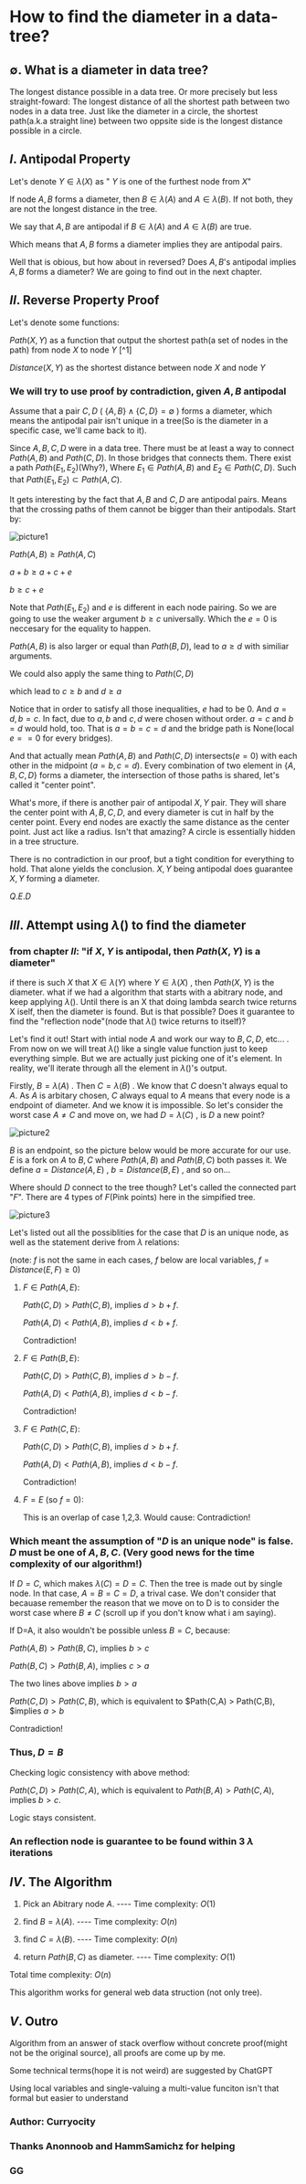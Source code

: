 # How to find the diameter in a data-tree?

## $\emptyset .$ What is a diameter in data tree?

The longest distance possible in a data tree.
Or more precisely but less straight-foward: The longest distance of all the shortest path between two nodes in a data tree.
Just like the diameter in a circle, the shortest path(a.k.a straight line) between two oppsite side is the longest distance possible in a circle.

## $I.$ Antipodal Property

Let's denote $Y\in\lambda(X)$ as " $Y$ is one of the furthest node from $X$"

If node $A,B$ forms a diameter, then $B\in\lambda(A)$ and $A\in\lambda(B)$. If not both, they are not the longest distance in the tree.

We say that $A,B$ are antipodal if $B\in\lambda(A)$ and $A\in\lambda(B)$ are true.

Which means that $A,B$ forms a diameter implies they are antipodal pairs.

Well that is obious, but how about in reversed? Does $A,B$'s antipodal implies
$A,B$ forms a diameter? We are going to find out in the next chapter.

## $II.$ Reverse Property Proof

Let's denote some functions:

$Path(X,Y)$ as a function that output the shortest path(a set of nodes in the path)
 from node $X$ to node $Y$ [^1]

$Distance(X,Y)$ as the shortest distance between node $X$ and node $Y$

### We will try to use proof by contradiction, given $A,B$ antipodal

 Assume that a pair $C,D$ ( $\{A,B\}\land\{C,D\}=\emptyset$ ) forms a diameter,
  which means the antipodal pair isn't unique in a tree(So is the diameter in a specific case, we'll came back to it).

Since $A,B,C,D$ were in a data tree. There must be at least a way to connect
 $Path(A,B$) and $Path(C,D)$. In those bridges that connects them.
There exist a path $Path(E_1,E_2)$(Why?), Where $E_1\in Path(A,B)$ and $E_2\in Path(C,D)$.
 Such that $Path(E_1,E_2)\subset Path(A,C)$.

 It gets interesting by the fact that $A,B$ and $C,D$ are antipodal pairs. Means that
  the crossing paths of them cannot be bigger than their antipodals. Start by:

![picture1](/CurryDoc/image/Antipodal%20node%20proof_resize.png)

 $Path(A,B)\ge Path(A,C)$

 $a+b\ge a+c+e$

 $b\ge c+e$

 Note that $Path(E_1,E_2)$ and $e$ is different in each node pairing. So we are going to use the weaker argument $b\ge c$ universally. Which the $e=0$ is neccesary for the equality to happen.

 $Path(A,B)$ is also larger or equal than $Path(B,D)$, lead to $a\ge d$
 with similiar arguments.

 We could also apply the same thing to $Path(C,D)$

which lead to $c\ge b$ and $d\ge a$

Notice that in order to satisfy all those inequalities, $e$ had to be $0$.
 And $a=d, b=c$. In fact, due to $a,b$ and $c,d$ were chosen without order.
 $a=c$ and $b=d$ would hold, too.
 That is $a=b=c=d$ and the bridge path is None(local $e==0$ for every bridges).

 And that actually mean $Path(A,B)$ and $Path(C,D)$ intersects($e=0$) with each other in the midpoint
 ($a=b, c=d$). Every combination of two element in $\{A,B,C,D\}$ forms a diameter, the intersection
 of those paths is shared, let's called it "center point".

 What's more, if there is another pair of antipodal $X,Y$ pair. They will share the center point with
 $A,B,C,D$, and every diameter is cut in half by the center point. Every end nodes are exactly
 the same distance as the center point. Just act like a radius. Isn't that amazing? A circle is
  essentially hidden in a tree structure.  

There is no contradiction in our proof, but a tight condition for everything to hold. That alone
yields the conclusion. $X,Y$ being antipodal does guarantee $X,Y$ forming a diameter.

$Q.E.D$

## $III.$ Attempt using $\lambda()$ to find the diameter

### from chapter $II$: "if $X,Y$ is antipodal, then $Path(X,Y)$ is a diameter"

if there is such $X$ that $X\in\lambda(Y)$ where $Y\in\lambda(X)$ , then $Path(X,Y)$ is the diameter.
what if we had a algorithm that starts with a abitrary node, and keep applying $\lambda()$.
 Until there is an X that doing lambda search twice returns X iself, then the diameter is found.
 But is that possible? Does it guarantee to find the "reflection node"(node that $\lambda()$ twice returns to itself)?

Let's find it out! Start with intial node $A$ and work our way to $B,C,D$, etc... .
From now on we will treat $\lambda()$ like a single value function just to keep everything simple. But we are actually just picking one of
it's element. In reality, we'll iterate through all the element in $\lambda()$'s output.

Firstly, $B=\lambda(A)$ . Then $C=\lambda(B)$ . We know that $C$ doesn't always equal to $A$. As $A$
 is arbitary chosen, $C$ always equal to $A$ means that every node is a endpoint of diameter. And we know
it is impossible. So let's consider the worst case $A \ne C$ and move on, we had $D=\lambda(C)$ , is $D$ a new point?

![picture2](/CurryDoc/image/λ%20iteration%201_resize.png)

$B$ is an endpoint, so the picture below would be more accurate for our use. $E$ is a fork on $A$ to $B,C$
where $Path(A,B)$ and $Path(B,C)$ both passes it. We define $a=Distance(A,E)$ , $b=Distance(B,E)$ , and so on...

Where should $D$ connect to the tree though? Let's called the connected part "$F$".
 There are 4 types of $F$(Pink points) here in the simpified tree.

![picture3](/CurryDoc/image/Possibility%20of%20F_resize.png)

Let's listed out all the possiblities for the case that $D$ is an unique node, as well as the statement derive from $\lambda$ relations:

(note: $f$ is not the same in each cases, $f$ below are local variables, $f=Distance(E,F)\ge 0$)

1. $F\in Path(A,E)$:

      $Path(C,D) > Path(C,B)$, implies $d>b+f$.

      $Path(A,D) < Path(A,B)$, implies $d<b+f$.

      Contradiction!

2. $F\in Path(B,E)$:

      $Path(C,D) > Path(C,B)$, implies $d>b-f$.

      $Path(A,D) < Path(A,B)$, implies $d<b-f$.

      Contradiction!

3. $F\in Path(C,E)$:

      $Path(C,D) > Path(C,B)$, implies $d>b+f$.

      $Path(A,D) < Path(A,B)$, implies $d<b-f$.

      Contradiction!

4. $F=E$  (so $f=0$):

      This is an overlap of case 1,2,3.
       Would cause: Contradiction!

### Which meant the assumption of "$D$ is an unique node" is false. $D$ must be one of $A,B,C$. (Very good news for the time complexity of our algorithm!)

If $D=C$, which makes $\lambda(C)=D=C$. Then the tree is made out by single node. In that case, $A=B=C=D$, a trival case. We don't consider that
 becauase remember the reason that we move on to D is to consider the worst case where $B\ne C$ (scroll up if you don't know what i am saying).

If D=A, it also wouldn't be possible unless $B=C$, because:

$Path(A,B) > Path(B,C)$, implies $b>c$

$Path(B,C) > Path(B,A)$, implies $c>a$

The two lines above implies $b>a$

$Path(C,D) > Path(C,B)$, which is equivalent to $Path(C,A) > Path(C,B), $implies $a>b$

Contradiction!

### Thus, $D=B$

Checking logic consistency with above method:

$Path(C,D) > Path(C,A)$, which is equivalent to $Path(B,A) > Path(C,A)$, implies $b>c$.

Logic stays consistent.

### An reflection node is guarantee to be found within 3 $\lambda$ iterations

## $IV.$ The Algorithm

1. Pick an Abitrary node $A$. ---- Time complexity: $O(1)$

2. find $B=\lambda(A)$. ---- Time complexity: $O(n)$

3. find $C=\lambda(B)$. ---- Time complexity: $O(n)$

4. return $Path(B,C)$ as diameter. ---- Time complexity: $O(1)$

Total time complexity: $O(n)$

This algorithm works for general web data struction (not only tree).

## $V.$ Outro

Algorithm from an answer of stack overflow without concrete proof(might not be the original source), all proofs are come up by me.

Some technical terms(hope it is not weird) are suggested by ChatGPT

Using local variables and single-valuing a multi-value funciton isn't that formal but easier to understand

### Author: Curryocity

### Thanks Anonnoob and HammSamichz for helping

### GG
